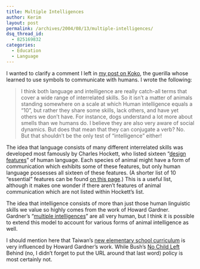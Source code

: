```yaml
---
title: Multiple Intelligences
author: Kerim
layout: post
permalink: /archives/2004/08/13/multiple-intelligences/
dsq_thread_id:
  - 825169832
categories:
  - Education
  - Language
---
```

I wanted to clarify a comment I left in <a href="http://test.oxus.net/archives/000688.html" onclick="_gaq.push(['_trackEvent', 'outbound-article', 'http://test.oxus.net/archives/000688.html', 'my post on Koko']);" >my post on Koko</a>, the guerilla whose learned to use symbols to communicate with humans. I wrote the following:

> I think both language and intelligence are really catch-all terms that cover a wide range of interrelated skills. So it isn&#8217;t a matter of animals standing somewhere on a scale at which Human intelligence equals a &#8220;10&#8221;, but rather they share some skills, lack others, and have yet others we don&#8217;t have. For instance, dogs understand a lot more about smells than we humans do. I believe they are also very aware of social dynamics. But does that mean that they can conjugate a verb? No. But that shouldn&#8217;t be the only test of &#8220;intelligence&#8221; either!

The idea that language consists of many different interrelated skills was developed most famously by Charles Hockett, who listed sixteen &#8220;<a href="http://www.ling.ohio-state.edu/~swinters/371/designfeatures.html" onclick="_gaq.push(['_trackEvent', 'outbound-article', 'http://www.ling.ohio-state.edu/~swinters/371/designfeatures.html', 'design features']);" >design features</a>&#8221; of human language. Each species of animal might have a form of communication which exhibits some of these features, but only human language possesses all sixteen of these features. (A shorter list of 10 &#8220;essential&#8221; features can be found <a href="http://www.ling.lancs.ac.uk/chimp/langac/LECTURE4/4design.htm" onclick="_gaq.push(['_trackEvent', 'outbound-article', 'http://www.ling.lancs.ac.uk/chimp/langac/LECTURE4/4design.htm', 'on this page']);" >on this page</a>.) This is a useful list, although it makes one wonder if there aren&#8217;t features of animal communication which are not listed within Hockett&#8217;s list.

The idea that intelligence consists of more than just those human linguistic skills we value so highly comes from the work of Howard Gardner. Gardner&#8217;s &#8220;<a href="http://www.thomasarmstrong.com/multiple_intelligences.htm" onclick="_gaq.push(['_trackEvent', 'outbound-article', 'http://www.thomasarmstrong.com/multiple_intelligences.htm', 'multiple intelligences']);" >multiple intelligences</a>&#8221; are all very human, but I think it is possible to extend this model to account for various forms of animal intelligence as well.

I should mention here that Taiwan&#8217;s <a href="http://www.9year.org.tw/" onclick="_gaq.push(['_trackEvent', 'outbound-article', 'http://www.9year.org.tw/', 'new elementary school curriculum']);" >new elementary school curriculum</a> is very influenced by Howard Gardner&#8217;s work. While Bush&#8217;s <a href="http://nochildleft.com/" onclick="_gaq.push(['_trackEvent', 'outbound-article', 'http://nochildleft.com/', 'No Child Left']);" >No Child Left</a> Behind (no, I didn&#8217;t forget to put the URL around that last word) policy is most certainly not.

